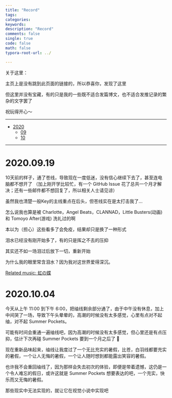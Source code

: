 ```yaml
---
title: "Record"  
tags:  
categories:  
keywords:
description: "Record"  
comments: false    
single: true  
code: false   
math: false
typora-root-url: ../  

---
```




关于这里：

主页上是没有跳到此页面的链接的，所以恭喜你，发现了这里

但这里并没有宝藏，有的只是我的一些既不适合发篇博文，也不适合发推记录的繁杂的文字罢了

祝玩得开心～







---

- <a href="#2020">2020</a>
  - <a href="#202009">09</a>
  - <a href="#202010">10</a>

---



<a id=2020></a> <!--2020 START-->

<a id=202009></a> <!--2020-09 START-->

# 2020.09.19

10天前的样子，通了苍线，导致现在一度低迷，没有信心继续下去了，甚至连电脑都不想开了 （加上刚开学比较忙，有一个 GitHub Issue 花了总共一个月才解决；还有一些邮件都不想回复了，所以相关人士请见谅）

虽然我也清楚一般Key的主线重点在后头，但苍线实在是太打击我了... 

<hide>怎么说我也算是被 Charlotte，Angel Beats，CLANNAD，Little Busters(动画) 和 Tomoyo After(游戏) 洗礼过的啊</hide>

本以为（担心）这些看多了会免疫，结果却只是换了一种形式

泪水已经没有刚开始多了，有的只是挥之不去的压抑

其实还不如一场泪过后放下一切，重新开始

为什么我的眼里常含泪水？因为我对这世界爱得深沉。

[Related music: 虹の蝶](https://music.youtube.com/watch?v=GQHr5-BBIZ4&feature=share)

<!--2020-09 END-->

<a id=202010></a> <!--2020-10 START-->

# 2020.10.04

今天从上午 11:00 到下午 6:00，把䌷线剩余部分通了，由于中午没有休息，加上中间哭了一场，导致下午头晕晕的，高潮的时候没有太多感觉，心里有点对不起䌷，对不起 Summer Pockets。

可能有时间会重通一遍䌷线吧，因为高潮的时候没有太多感觉，但心里还是有点压抑，估计下次再碰 Summer Pockets 要到一个月之后了 🙂

现在重新品味起来，䌷线让我度过了一个无比充实的暑假，比苍，白羽线都要充实的暑假，一个让人无悔的暑假，一个让人随时想到都能露出笑容的暑假。

也许我不会重回䌷线了，因为那样会失去初次的体验，即便是带着遗憾，这仍是一个令人难忘的假日，或许这就是 Summer Pockets 想要表达的吧，一个充实，快乐而又无悔的暑假。

那些现实中无法实现的，就让它在视觉小说中实现吧



<!--2020-10 END-->

<!--2020 END-->

<a id=2021></a> <!--2021 START-->

<!--2021 END-->